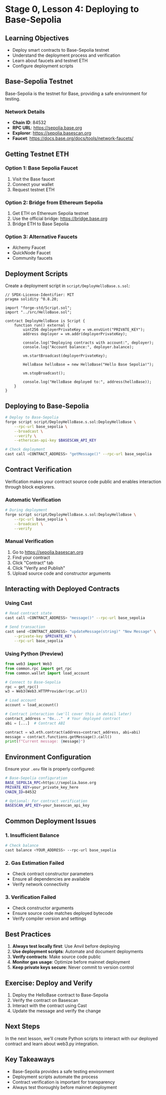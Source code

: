 # Stage 0, Lesson 4: Deploying to Base-Sepolia

## Learning Objectives
- Deploy smart contracts to Base-Sepolia testnet
- Understand the deployment process and verification
- Learn about faucets and testnet ETH
- Configure deployment scripts

## Base-Sepolia Testnet

Base-Sepolia is the testnet for Base, providing a safe environment for testing.

### Network Details
- **Chain ID**: 84532
- **RPC URL**: https://sepolia.base.org
- **Explorer**: https://sepolia.basescan.org
- **Faucet**: https://docs.base.org/docs/tools/network-faucets/

## Getting Testnet ETH

### Option 1: Base Sepolia Faucet
1. Visit the Base faucet
2. Connect your wallet
3. Request testnet ETH

### Option 2: Bridge from Ethereum Sepolia
1. Get ETH on Ethereum Sepolia testnet
2. Use the official bridge: https://bridge.base.org
3. Bridge ETH to Base Sepolia

### Option 3: Alternative Faucets
- Alchemy Faucet
- QuickNode Faucet
- Community faucets

## Deployment Scripts

Create a deployment script in `script/DeployHelloBase.s.sol`:

```solidity
// SPDX-License-Identifier: MIT
pragma solidity ^0.8.20;

import "forge-std/Script.sol";
import "../src/HelloBase.sol";

contract DeployHelloBase is Script {
    function run() external {
        uint256 deployerPrivateKey = vm.envUint("PRIVATE_KEY");
        address deployer = vm.addr(deployerPrivateKey);
        
        console.log("Deploying contracts with account:", deployer);
        console.log("Account balance:", deployer.balance);
        
        vm.startBroadcast(deployerPrivateKey);
        
        HelloBase helloBase = new HelloBase("Hello Base Sepolia!");
        
        vm.stopBroadcast();
        
        console.log("HelloBase deployed to:", address(helloBase));
    }
}
```

## Deploying to Base-Sepolia

```bash
# Deploy to Base-Sepolia
forge script script/DeployHelloBase.s.sol:DeployHelloBase \
    --rpc-url base_sepolia \
    --broadcast \
    --verify \
    --etherscan-api-key $BASESCAN_API_KEY

# Check deployment
cast call <CONTRACT_ADDRESS> "getMessage()" --rpc-url base_sepolia
```

## Contract Verification

Verification makes your contract source code public and enables interaction through block explorers.

### Automatic Verification
```bash
# During deployment
forge script script/DeployHelloBase.s.sol:DeployHelloBase \
    --rpc-url base_sepolia \
    --broadcast \
    --verify
```

### Manual Verification
1. Go to https://sepolia.basescan.org
2. Find your contract
3. Click "Contract" tab
4. Click "Verify and Publish"
5. Upload source code and constructor arguments

## Interacting with Deployed Contracts

### Using Cast
```bash
# Read contract state
cast call <CONTRACT_ADDRESS> "message()" --rpc-url base_sepolia

# Send transaction
cast send <CONTRACT_ADDRESS> "updateMessage(string)" "New Message" \
    --private-key $PRIVATE_KEY \
    --rpc-url base_sepolia
```

### Using Python (Preview)
```python
from web3 import Web3
from common.rpc import get_rpc
from common.wallet import load_account

# Connect to Base-Sepolia
rpc = get_rpc()
w3 = Web3(Web3.HTTPProvider(rpc.url))

# Load account
account = load_account()

# Contract interaction (we'll cover this in detail later)
contract_address = "0x..."  # Your deployed contract
abi = [...]  # Contract ABI

contract = w3.eth.contract(address=contract_address, abi=abi)
message = contract.functions.getMessage().call()
print(f"Current message: {message}")
```

## Environment Configuration

Ensure your `.env` file is properly configured:

```bash
# Base-Sepolia configuration
BASE_SEPOLIA_RPC=https://sepolia.base.org
PRIVATE_KEY=your_private_key_here
CHAIN_ID=84532

# Optional: For contract verification
BASESCAN_API_KEY=your_basescan_api_key
```

## Common Deployment Issues

### 1. Insufficient Balance
```bash
# Check balance
cast balance <YOUR_ADDRESS> --rpc-url base_sepolia
```

### 2. Gas Estimation Failed
- Check contract constructor parameters
- Ensure all dependencies are available
- Verify network connectivity

### 3. Verification Failed
- Check constructor arguments
- Ensure source code matches deployed bytecode
- Verify compiler version and settings

## Best Practices

1. **Always test locally first**: Use Anvil before deploying
2. **Use deployment scripts**: Automate and document deployments
3. **Verify contracts**: Make source code public
4. **Monitor gas usage**: Optimize before mainnet deployment
5. **Keep private keys secure**: Never commit to version control

## Exercise: Deploy and Verify

1. Deploy the HelloBase contract to Base-Sepolia
2. Verify the contract on Basescan
3. Interact with the contract using Cast
4. Update the message and verify the change

## Next Steps
In the next lesson, we'll create Python scripts to interact with our deployed contract and learn about web3.py integration.

## Key Takeaways
- Base-Sepolia provides a safe testing environment
- Deployment scripts automate the process
- Contract verification is important for transparency
- Always test thoroughly before mainnet deployment
